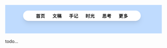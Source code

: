 ![Screenshot](https://github.com/NeilYeTAT/LearnCSSuseReact-Tailwind/blob/main/src/components/day020-ths-best-nav/Screenshot.png)

todo...
